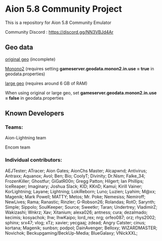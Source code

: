 # Aion 5.8 Community Project

This is a repository for Aion 5.8 Community Emulator

Community Discord : https://discord.gg/NN3VBJd4Ar

## Geo data
[original geo](https://drive.google.com/file/d/1KdprwGV0huFnrAsJwb1QwgTpbZg7haaX/view?usp=sharing) (incomplete)

[Monono2](https://drive.google.com/file/d/1jjLjPDoU5NQr7u7jfg1xqkhKfMdEX1RY/view?usp=sharing) (requires setting **gameserver.geodata.monon2.in.use = true** in geodata.properties)

[large geo](https://drive.google.com/file/d/1JrkdV3lTRgo4J9LSJQNBmLSd9Gcq1jv7/view?usp=sharing) (requires around 6 GB of RAM)

When using original or large geo, set **gameserver.geodata.monon2.in.use = false** in geodata.properties

## Known Developers
### Teams:

Aion-Lightning team

Encom team

### Individual contributors:

AEJTester; ATracer; Aion Gates; AionChs Master; Alcapwnd; Antivirus; Antraxx; Aquanox; Avol;
Ben; Bio; CoolyT; Divinity; Dr.Nism; Falke_34; FrozenKiller; Ghostfur; GiGatR00n; Gregg Patton;
Hilgert; Ian Phillips; IceReaper; Imaginary; Joshua Slack; KID; KKnD; Kamui; Kirill Vainer;
KorLightning; Layane; Lightning; LokiReborn; Luno; Luzien; Lyahim; M@xx; Magenik; Mark Powell;
MATTY; Metos; Mr. Poke; Nemesiss; Nemiroff; NewLives; Rama; Ranastic; Rinzler; G-Robson26; Rolandas;
RotO; Sarynth; Simple; Sippolo; SoulKeeper; Source; Sweetkr; Taran; Undertrey; VladimirZ; Wakizashi;
Wnkrz; Xav; Xitanium; alexa026; antness; cura; dezalmado; kecimis; kosyachok; lhw; lhwKaipo; lord_rex;
nrg; orfeo087; orz; rhys2002; sphinx; srx47; vlog; xTz; xavier; yecgaaj; zdead; Angry Catster; cinus;
kortana; Magenik; sunbsn; podpol; DainAvenger; Belloxy; WIZARDMASTER; Novichok;
Beckupgaming/BeckUp-Media; BlueGalaxy; VNickXXL;
